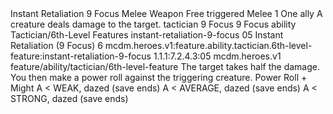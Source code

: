 <ability>
  <name>Instant Retaliation</name>
  <cost>9 Focus</cost>
  <keywords>
    <keyword>Melee</keyword>
    <keyword>Weapon</keyword>
  </keywords>
  <type>Free triggered</type>
  <distance>Melee 1</distance>
  <target>One ally</target>
  <trigger>A creature deals damage to the target.</trigger>
  <metadata>
    <class>tactician</class>
    <cost>9 Focus</cost>
    <cost_amount>9</cost_amount>
    <cost_resource>Focus</cost_resource>
    <feature_type>ability</feature_type>
    <file_dpath>Tactician/6th-Level Features</file_dpath>
    <item_id>instant-retaliation-9-focus</item_id>
    <item_index>05</item_index>
    <item_name>Instant Retaliation (9 Focus)</item_name>
    <level>6</level>
    <scc>mcdm.heroes.v1:feature.ability.tactician.6th-level-feature:instant-retaliation-9-focus</scc>
    <scdc>1.1.1:7.2.4.3:05</scdc>
    <source>mcdm.heroes.v1</source>
    <type>feature/ability/tactician/6th-level-feature</type>
  </metadata>
  <effects>
    <effect type="mundane">The target takes half the damage. You then make a power roll against the triggering creature.</effect>
    <effect type="roll">
      <roll>Power Roll + Might</roll>
      <t1>A &lt; WEAK, dazed (save ends)</t1>
      <t2>A &lt; AVERAGE, dazed (save ends)</t2>
      <t3>A &lt; STRONG, dazed (save ends)</t3>
    </effect>
  </effects>
</ability>
